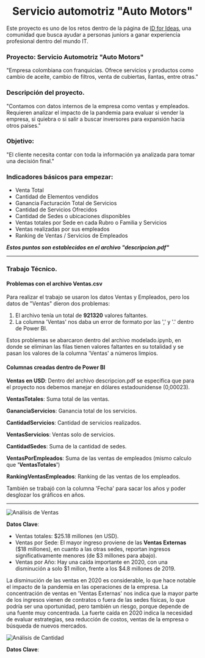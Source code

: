 <h1 align="center"> Servicio automotriz "Auto Motors" </h1>

Este proyecto es uno de los retos dentro de la página de [ID for Ideas](https://idforideas.com/), una comunidad que busca ayudar a personas juniors a ganar experiencia profesional dentro del mundo IT.

### Proyecto: Servicio Automotriz "Auto Motors"

"Empresa colombiana con franquicias. Ofrece servicios y productos como cambio de aceite, cambio de filtros, venta de cubiertas, llantas, entre otras."

### Descripción del proyecto.

"Contamos con datos internos de la empresa como ventas y empleados. Requieren analizar el impacto de la pandemia para evaluar si vender la empresa, si quiebra o si salir a buscar inversores para expansión hacia otros paises."

### Objetivo:

"El cliente necesita contar con toda la información ya analizada para tomar una decisión final."

### Indicadores básicos para empezar:

* Venta Total
* Cantidad de Elementos vendidos
* Ganancia Facturación Total de Servicios
* Cantidad de Servicios Ofrecidos
* Cantidad de Sedes o ubicaciones disponibles
* Ventas totales por Sede en cada Rubro o Familia y Servicios
* Ventas realizadas por sus empleados
* Ranking de Ventas / Servicios de Empleados

***Estos puntos son establecidos en el archivo "descripcion.pdf"***

---

### Trabajo Técnico.

#### Problemas con el archivo Ventas.csv

Para realizar el trabajo se usaron los datos Ventas y Empleados, pero los datos de "Ventas" dieron dos problemas:

1. El archivo tenía un total de **921320** valores faltantes.
2. La columna 'Ventas' nos daba un error de formato por las ',' y '.' dentro de Power BI.

Estos problemas se abarcaron dentro del archivo modelado.ipynb, en donde se eliminan las filas tienen valores faltantes en su totalidad y se pasan los valores de la columna 'Ventas' a números limpios.

#### Columnas creadas dentro de Power BI

**Ventas en USD**: Dentro del archivo descripcion.pdf se especifica que para el proyecto nos debemos manejar en dólares estadounidense (0,00023).

**VentasTotales**: Suma total de las ventas.

**GananciaServicios**: Ganancia total de los servicios.

**CantidadServicios**: Cantidad de servicios realizados.

**VentasServicios**: Ventas solo de servicios.

**CantidadSedes**: Suma de la cantidad de sedes.

**VentasPorEmpleados**: Suma de las ventas de empleados (mismo calculo que **'VentasTotales'**)

**RankingVentasEmpleados**: Ranking de las ventas de los empleados.

También se trabajó con la columna 'Fecha' para sacar los años y poder desglozar los gráficos en años.

---

<img src="Análisis de Ventas.jpg" alt="Análisis de Ventas">

**Datos Clave**:

* Ventas totales: $25.18 millones (en USD).
* Ventas por Sede: El mayor ingreso proviene de las **Ventas Externas** ($18 millones), en cuanto a las otras sedes, reportan ingresos significativamente menores (de $3 millones para abajo).
* Ventas por Año: Hay una caída importante en 2020, con una disminución a solo $1 millon, frente a los $4.8 millones de 2019.

La disminución de las ventas en 2020 es considerable, lo que hace notable el impacto de la pandemia en las operaciones de la empresa. La concentración de ventas en 'Ventas Externas' nos indica que la mayor parte de los ingresos
vienen de contratos o fuera de las sedes físicas, lo que podría ser una oportunidad, pero también un riesgo, porque depende de una fuente muy concentrada. La fuerte caída en 2020 indica la necesidad de evaluar estrategias, sea 
reducción de costos, ventas de la empresa o búsqueda de nuevos mercados.

<img src="Análisis de Cantidad.jpg" alt="Análisis de Cantidad">

**Datos Clave**:
